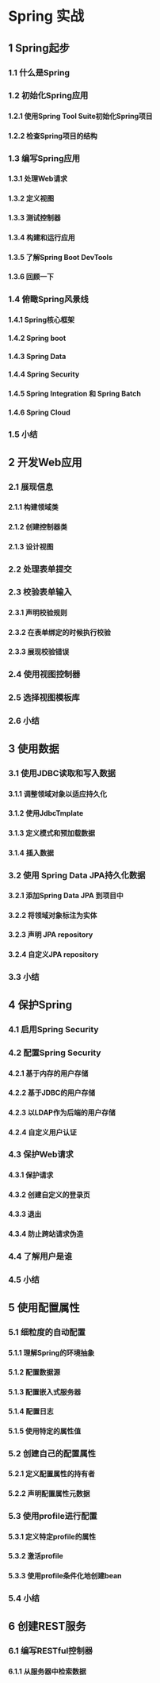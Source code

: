 # Spring 实战

## 1 Spring起步

### 1.1 什么是Spring

### 1.2 初始化Spring应用

#### 1.2.1 使用Spring Tool Suite初始化Spring项目

#### 1.2.2 检查Spring项目的结构

### 1.3 编写Spring应用

#### 1.3.1 处理Web请求

#### 1.3.2 定义视图

#### 1.3.3 测试控制器

#### 1.3.4 构建和运行应用

#### 1.3.5 了解Spring Boot DevTools

#### 1.3.6 回顾一下

### 1.4 俯瞰Spring风景线

#### 1.4.1 Spring核心框架

#### 1.4.2 Spring boot

#### 1.4.3 Spring Data

#### 1.4.4 Spring Security

#### 1.4.5 Spring Integration 和 Spring Batch

#### 1.4.6 Spring Cloud

### 1.5 小结

## 2 开发Web应用

### 2.1 展现信息

#### 2.1.1 构建领域类

#### 2.1.2 创建控制器类

#### 2.1.3 设计视图

### 2.2 处理表单提交

### 2.3 校验表单输入

#### 2.3.1 声明校验规则

#### 2.3.2 在表单绑定的时候执行校验

#### 2.3.3 展现校验错误

### 2.4 使用视图控制器

### 2.5 选择视图模板库

### 2.6 小结

## 3 使用数据

### 3.1 使用JDBC读取和写入数据

#### 3.1.1 调整领域对象以适应持久化

#### 3.1.2 使用JdbcTmplate

#### 3.1.3 定义模式和预加载数据

#### 3.1.4 插入数据

### 3.2 使用 Spring Data JPA持久化数据

#### 3.2.1 添加Spring Data JPA 到项目中

#### 3.2.2 将领域对象标注为实体

#### 3.2.3 声明 JPA repository

#### 3.2.4 自定义JPA repository

### 3.3 小结

## 4 保护Spring

### 4.1 启用Spring Security

### 4.2 配置Spring Security

#### 4.2.1 基于内存的用户存储

#### 4.2.2 基于JDBC的用户存储

#### 4.2.3 以LDAP作为后端的用户存储

#### 4.2.4 自定义用户认证

### 4.3 保护Web请求

#### 4.3.1 保护请求

#### 4.3.2 创建自定义的登录页

#### 4.3.3 退出

#### 4.3.4 防止跨站请求伪造

### 4.4 了解用户是谁

### 4.5 小结

## 5 使用配置属性

### 5.1 细粒度的自动配置

#### 5.1.1 理解Spring的环境抽象

#### 5.1.2 配置数据源

#### 5.1.3 配置嵌入式服务器

#### 5.1.4 配置日志

#### 5.1.5 使用特定的属性值

### 5.2 创建自己的配置属性

#### 5.2.1 定义配置属性的持有者

#### 5.2.2 声明配置属性元数据

### 5.3 使用profile进行配置

#### 5.3.1 定义特定profile的属性

#### 5.3.2 激活profile

#### 5.3.3 使用profile条件化地创建bean

### 5.4 小结

## 6 创建REST服务

### 6.1 编写RESTful控制器

#### 6.1.1 从服务器中检索数据
